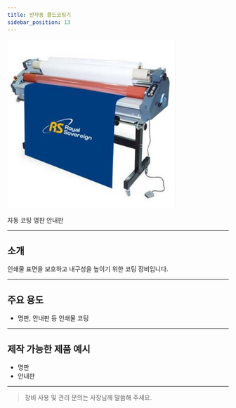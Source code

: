 ```yaml
---
title: 반자동 콜드코팅기
sidebar_position: 13
---
```


<div style={{textAlign:'center'}}>
  <img src="/img/machine/반자동_콜드코팅기.jpeg" alt="반자동 콜드코팅기" style={{maxWidth:'400px', borderRadius:'8px', boxShadow:'0 2px 8px #ccc'}} />
</div>

<span class="badge badge--primary">자동 코팅</span>
<span class="badge badge--info">명판</span>
<span class="badge badge--info">안내판</span>

---

## 소개
인쇄물 표면을 보호하고 내구성을 높이기 위한 코팅 장비입니다.

---

## 주요 용도
- 명판, 안내판 등 인쇄물 코팅

---

## 제작 가능한 제품 예시
- 명판
- 안내판

---

> 장비 사용 및 관리 문의는 사장님께 말씀해 주세요. 